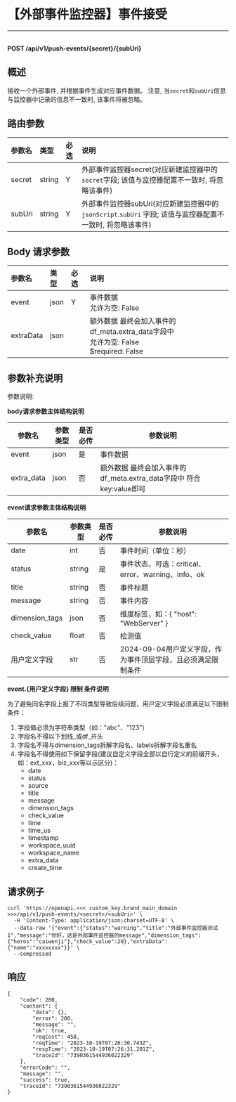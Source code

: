 # 【外部事件监控器】事件接受

---

<br />**POST /api/v1/push-events/\{secret\}/\{subUri\}**

## 概述
接收一个外部事件, 并根据事件生成对应事件数据。
注意, 当`secret`和`subUri`信息与监控器中记录的信息不一致时, 该事件将被忽略。




## 路由参数

| 参数名        | 类型     | 必选   | 说明              |
|:-----------|:-------|:-----|:----------------|
| secret | string | Y | 外部事件监控器secret(对应新建监控器中的`secret`字段; 该值与监控器配置不一致时, 将忽略该事件)<br> |
| subUri | string | Y | 外部事件监控器subUri(对应新建监控器中的`jsonScript`.`subUri` 字段; 该值与监控器配置不一致时, 将忽略该事件)<br> |


## Body 请求参数

| 参数名        | 类型     | 必选   | 说明              |
|:-----------|:-------|:-----|:----------------|
| event | json | Y | 事件数据<br>允许为空: False <br> |
| extraData | json |  | 额外数据 最终会加入事件的df_meta.extra_data字段中<br>允许为空: False <br>$required: False <br> |

## 参数补充说明

参数说明:

**body请求参数主体结构说明**

|  参数名                |    参数类型     |   是否必传    |   参数说明  | 
|-----------------------|----------|----------|----------|
|event                  |   json       |   是        |   事件数据 |
|extra_data             |   json       |   否        |   额外数据 最终会加入事件的df_meta.extra_data字段中 符合key:value即可 |

**event请求参数主体结构说明**

|  参数名                |    参数类型     |   是否必传    |   参数说明  | 
|-----------------------|----------|----------|----------|
|date           |   int     |   否        |   事件时间（单位：秒） |
|status           |   string     |   是        |   事件状态，可选：critical、error、warning、info、ok |
|title            |   string     |   否        |   事件标题 |
|message          |   string     |   否        |   事件内容 |
|dimension_tags   |   json       |   否        |   维度标签，如：{ "host": "WebServer" } |
|check_value      |   float      |   否        |   检测值 |
|用户定义字段      |   str      |   否        |   2024-09-04用户定义字段，作为事件顶层字段，且必须满足限制条件 |


**event.{用户定义字段} 限制 条件说明**

为了避免同名字段上报了不同类型导致后续问题，用户定义字段必须满足以下限制条件：  

1. 字段值必须为字符串类型（如："abc"、"123"）  
2. 字段名不得以下划线_或df_开头  
3. 字段名不得与dimension_tags拆解字段名、labels拆解字段名重名  
3. 字段名不得使用如下保留字段(建议自定义字段全部以自行定义的前缀开头，如：ext_xxx，biz_xxx等以示区分)：  
    - date  
    - status  
    - source  
    - title  
    - message  
    - dimension_tags  
    - check_value  
    - time  
    - time_us  
    - timestamp  
    - workspace_uuid  
    - workspace_name  
    - extra_data  
    - create_time  




## 请求例子
```shell
curl 'https://openapi.<<< custom_key.brand_main_domain >>>/api/v1/push-events/<secret>/<subUri>' \
  -H 'Content-Type: application/json;charset=UTF-8' \
  --data-raw '{"event":{"status":"warning","title":"外部事件监控器测试1","message":"你好，这是外部事件监控器的message","dimension_tags":{"heros":"caiwenji"},"check_value":20},"extraData":{"name":"xxxxxxxx"}}' \
  --compressed
```




## 响应
```shell
{
    "code": 200,
    "content": {
        "data": {},
        "error": 200,
        "message": "",
        "ok": true,
        "reqCost": 458,
        "reqTime": "2023-10-19T07:26:30.743Z",
        "respTime": "2023-10-19T07:26:31.201Z",
        "traceId": "7390361544936022329"
    },
    "errorCode": "",
    "message": "",
    "success": true,
    "traceId": "7390361544936022329"
} 
```




